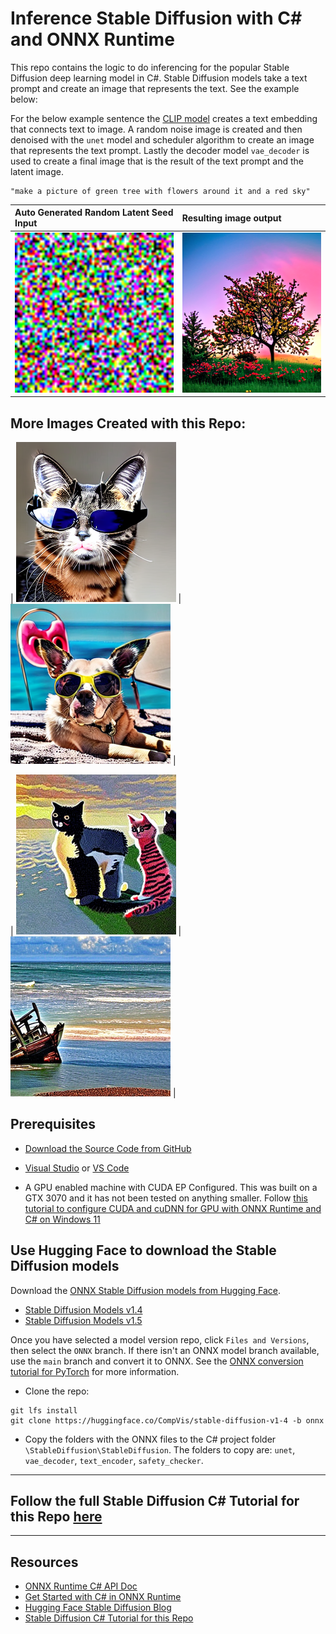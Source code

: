 
# Inference Stable Diffusion with C# and ONNX Runtime

This repo contains the logic to do inferencing for the popular Stable Diffusion deep learning model in C#.  Stable Diffusion models take a text prompt and create an image that represents the text. See the example below:

For the below example sentence the [CLIP model](https://huggingface.co/docs/transformers/model_doc/clip) creates a text embedding that connects text to image. A random noise image is created and then denoised with the `unet` model and scheduler algorithm to create an image that represents the text prompt. Lastly the decoder model `vae_decoder` is used to create a final image that is the result of the text prompt and the latent image.

```text
"make a picture of green tree with flowers around it and a red sky" 
```
| Auto Generated Random Latent Seed Input | Resulting image output|
| :--- | :--- |
<img src="images/latent.png" width="256" height="256" alt="Image of browser inferencing on sample images."/> | <img src="images/sample-output-stablediff.png" width="256" height="256" alt="Image of browser inferencing on sample images."/> |

## More Images Created with this Repo:

| <img src="images/cat-sunglasses.png" width="256" height="256" alt="Image of browser inferencing on sample images."/> | <img src="images/dog-beach-sample.png" width="256" height="256" alt="Image of browser inferencing on sample images."/> |

| <img src="images/cats-sunset.png" width="256" height="256" alt="Image of browser inferencing on sample images."/> | <img src="images/shipwreck.png" width="256" height="256" alt="Image of browser inferencing on sample images."/> |

## Prerequisites

- [Download the Source Code from GitHub](https://github.com/cassiebreviu/StableDiffusion)

- [Visual Studio](https://visualstudio.microsoft.com/downloads/) or [VS Code](https://code.visualstudio.com/Download)
- A GPU enabled machine with CUDA EP Configured. This was built on a GTX 3070 and it has not been tested on anything smaller. Follow [this tutorial to configure CUDA and cuDNN for GPU with ONNX Runtime and C# on Windows 11](https://onnxruntime.ai/docs/tutorials/csharp/csharp-gpu.html)

## Use Hugging Face to download the Stable Diffusion models

Download the [ONNX Stable Diffusion models from Hugging Face](https://huggingface.co/models?sort=downloads&search=Stable+Diffusion).

 - [Stable Diffusion Models v1.4](https://huggingface.co/CompVis/stable-diffusion-v1-4/tree/onnx)
 - [Stable Diffusion Models v1.5](https://huggingface.co/runwayml/stable-diffusion-v1-5/tree/onnx)


Once you have selected a model version repo, click `Files and Versions`, then select the `ONNX` branch. If there isn't an ONNX model branch available, use the `main` branch and convert it to ONNX. See the [ONNX conversion tutorial for PyTorch](https://learn.microsoft.com/windows/ai/windows-ml/tutorials/pytorch-convert-model) for more information.

- Clone the repo:
```text
git lfs install
git clone https://huggingface.co/CompVis/stable-diffusion-v1-4 -b onnx
```

- Copy the folders with the ONNX files to the C# project folder `\StableDiffusion\StableDiffusion`. The folders to copy are: `unet`, `vae_decoder`, `text_encoder`, `safety_checker`.
_____________________
## Follow the full Stable Diffusion C# Tutorial for this Repo [here](https://cassiebreviu.github.io/onnxruntime/docs/tutorials/csharp/stable-diffusion-csharp.html)

__________________________
##  Resources
- [ONNX Runtime C# API Doc](https://onnxruntime.ai/docs/api/csharp/api)
- [Get Started with C# in ONNX Runtime](https://onnxruntime.ai/docs/get-started/with-csharp.html)
- [Hugging Face Stable Diffusion Blog](https://huggingface.co/blog/stable-diffusion)
- [Stable Diffusion C# Tutorial for this Repo](https://cassiebreviu.github.io/onnxruntime/docs/tutorials/csharp/stable-diffusion-csharp.html)